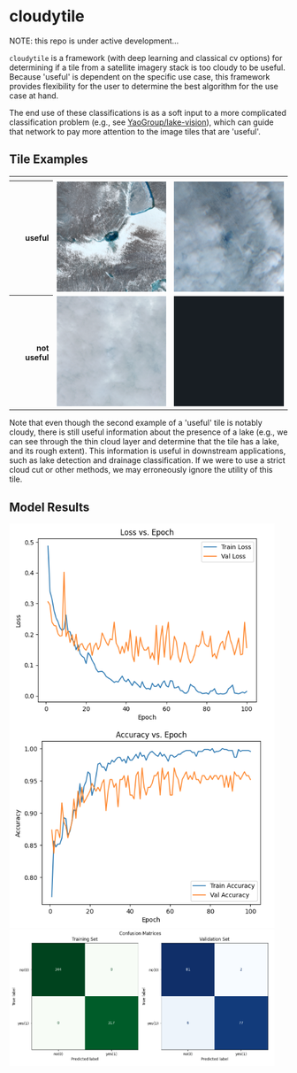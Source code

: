 # cloudytile

NOTE: this repo is under active development...

`cloudytile` is a framework (with deep learning and classical cv options) for determining if a tile from a satellite imagery stack is too cloudy to be useful.  Because 'useful' is dependent on the specific use case, this framework provides flexibility for the user to determine the best algorithm for the use case at hand.

The end use of these classifications is as a soft input to a more complicated classification problem (e.g., see [YaoGroup/lake-vision](https://github.com/YaoGroup/lake-vision)), which can guide that network to pay more attention to the image tiles that are 'useful'.

## Tile Examples
<table>
  <tr>
    <th></th>
    <th> </th>
    <th> </th>
  </tr>
  <tr>
    <th align="right">useful</th>
    <td><img src="assets/eg_useful1.png" alt="useful 1" width="240"/></td>
    <td><img src="assets/eg_useful3.png" alt="useful 2" width="240"/></td>
  </tr>
  <tr>
    <th align="right">not useful</th>
    <td><img src="assets/eg_useless1.png" alt="not useful 1" width="240"/></td>
    <td><img src="assets/eg_useless2.png" alt="not useful 2" width="240"/></td>
  </tr>
</table>

Note that even though the second example of a 'useful' tile is notably cloudy, there is still useful information about the presence of a lake (e.g., we can see through the thin cloud layer and determine that the tile has a lake, and its rough extent).  This information is useful in downstream applications, such as lake detection and drainage classification.  If we were to use a strict cloud cut or other methods, we may erroneously ignore the utility of this tile.


## Model Results
<img src="assets/training.png" alt="Training Metrics" width="480px" />
<img src="assets/confmats.png" alt="Confusion Matrices" width="480px" />

